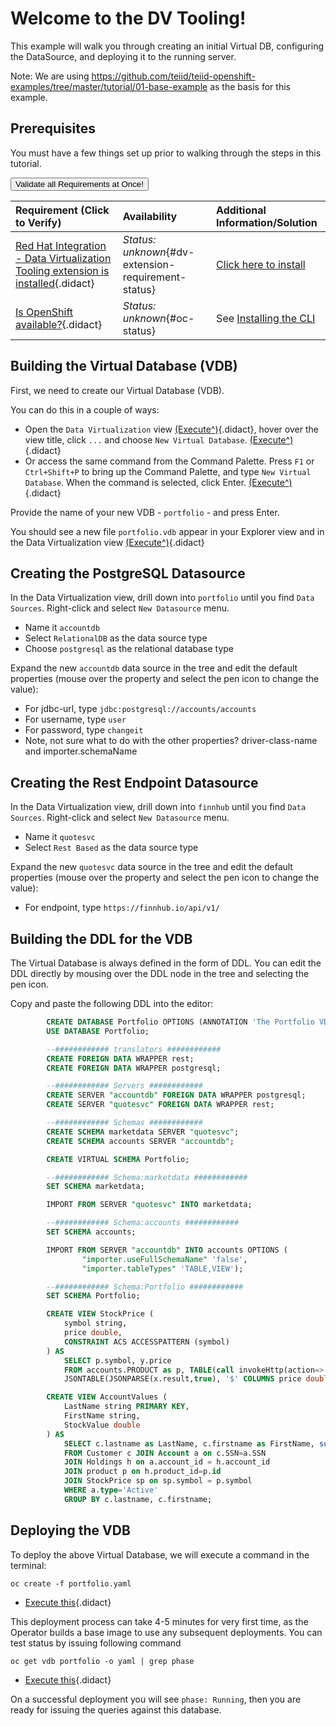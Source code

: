 # Welcome to the DV Tooling!

This example will walk you through creating an initial Virtual DB, configuring the DataSource, and deploying it to the running server.

Note: We are using https://github.com/teiid/teiid-openshift-examples/tree/master/tutorial/01-base-example as the basis for this example.

## Prerequisites 

You must have a few things set up prior to walking through the steps in this tutorial. 

<a href='didact://?commandId=vscode.didact.validateAllRequirements' title='Validate all requirements!'><button>Validate all Requirements at Once!</button></a>

| Requirement (Click to Verify)  | Availability | Additional Information/Solution |
| :--- | :--- | :--- |
| [Red Hat Integration - Data Virtualization Tooling extension is installed](didact://?commandId=vscode.didact.extensionRequirementCheck&text=dv-extension-requirement-status$$redhat.vscode-datavirt "Checks the VS Code workspace to make sure the DV extension is installed"){.didact} | *Status: unknown*{#dv-extension-requirement-status} 	| [Click here to install](vscode:extension/redhat.vscode-datavirt "Opens the extension page and provides an install link") |
| [Is OpenShift available?](didact://?commandId=vscode.didact.cliCommandSuccessful&text=oc-status$$oc "Tests to see if `oc` returns a result"){.didact} 	| *Status: unknown*{#oc-status} 	| See [Installing the CLI](https://docs.openshift.com/container-platform/4.2/cli_reference/openshift_cli/getting-started-cli.html#cli-installing-cli_cli-developer-commands "Documentation on how to Install the OpenShift CLI")

## Building the Virtual Database (VDB)

First, we need to create our Virtual Database (VDB). 

You can do this in a couple of ways:

* Open the `Data Virtualization` view [(Execute^)](didact://?commandId=datavirt.focus){.didact}, hover over the view title, click `...` and choose `New Virtual Database`. [(Execute^)](didact://?commandId=datavirt.create.vdb){.didact}
* Or access the same command from the Command Palette. Press `F1` or `Ctrl+Shift+P` to bring up the Command Palette, and type `New Virtual Database`. When the command is selected, click Enter. [(Execute^)](didact://?commandId=datavirt.create.vdb){.didact}

Provide the name of your new VDB - `portfolio` - and press Enter.

You should see a new file `portfolio.vdb` appear in your Explorer view and in the Data Virtualization view [(Execute^)](didact://?commandId=datavirt.focus){.didact}

## Creating the PostgreSQL Datasource

In the Data Virtualization view, drill down into `portfolio` until you find `Data Sources`. Right-click and select `New Datasource` menu.

* Name it `accountdb`
* Select `RelationalDB` as the data source type
* Choose `postgresql` as the relational database type

Expand the new `accountdb` data source in the tree and edit the default properties (mouse over the property and select the pen icon to change the value):

* For jdbc-url, type `jdbc:postgresql://accounts/accounts`
* For username, type `user`
* For password, type `changeit`
* Note, not sure what to do with the other properties? driver-class-name and importer.schemaName

## Creating the Rest Endpoint Datasource

In the Data Virtualization view, drill down into `finnhub` until you find `Data Sources`. Right-click and select `New Datasource` menu.

* Name it `quotesvc`
* Select `Rest Based` as the data source type

Expand the new `quotesvc` data source in the tree and edit the default properties (mouse over the property and select the pen icon to change the value):

* For endpoint, type `https://finnhub.io/api/v1/`

## Building the DDL for the VDB

The Virtual Database is always defined in the form of DDL. You can edit the DDL directly by mousing over the DDL node in the tree and selecting the pen icon. 

Copy and paste the following DDL into the editor:

```ddl
        CREATE DATABASE Portfolio OPTIONS (ANNOTATION 'The Portfolio VDB');
        USE DATABASE Portfolio;

        --############ translators ############
        CREATE FOREIGN DATA WRAPPER rest;
        CREATE FOREIGN DATA WRAPPER postgresql;

        --############ Servers ############
        CREATE SERVER "accountdb" FOREIGN DATA WRAPPER postgresql;
        CREATE SERVER "quotesvc" FOREIGN DATA WRAPPER rest;

        --############ Schemas ############
        CREATE SCHEMA marketdata SERVER "quotesvc";
        CREATE SCHEMA accounts SERVER "accountdb";

        CREATE VIRTUAL SCHEMA Portfolio;

        --############ Schema:marketdata ############
        SET SCHEMA marketdata;

        IMPORT FROM SERVER "quotesvc" INTO marketdata;

        --############ Schema:accounts ############
        SET SCHEMA accounts;

        IMPORT FROM SERVER "accountdb" INTO accounts OPTIONS (
                "importer.useFullSchemaName" 'false',
                "importer.tableTypes" 'TABLE,VIEW');

        --############ Schema:Portfolio ############
        SET SCHEMA Portfolio;

        CREATE VIEW StockPrice (
            symbol string,
            price double,
            CONSTRAINT ACS ACCESSPATTERN (symbol)
        ) AS
            SELECT p.symbol, y.price
            FROM accounts.PRODUCT as p, TABLE(call invokeHttp(action=>'GET', endpoint=>QUERYSTRING('quote', p.symbol as "symbol", 'bq0bisvrh5rddd65fs70' as "token"), headers=>jsonObject('application/json' as "Content-Type"))) as x,
            JSONTABLE(JSONPARSE(x.result,true), '$' COLUMNS price double path '@.c') as y

        CREATE VIEW AccountValues (
            LastName string PRIMARY KEY,
            FirstName string,
            StockValue double
        ) AS
            SELECT c.lastname as LastName, c.firstname as FirstName, sum((h.shares_count*sp.price)) as StockValue
            FROM Customer c JOIN Account a on c.SSN=a.SSN
            JOIN Holdings h on a.account_id = h.account_id
            JOIN product p on h.product_id=p.id
            JOIN StockPrice sp on sp.symbol = p.symbol
            WHERE a.type='Active'
            GROUP BY c.lastname, c.firstname;
```

## Deploying the VDB

To deploy the above Virtual Database, we will execute a command in the terminal:

```
oc create -f portfolio.yaml
```

* [Execute this](didact://?commandId=vscode.didact.sendNamedTerminalAString&text=OCTerminal$$oc%20create%20-f%20portfolio.yaml "Call `oc create -f portfolio.yaml` in the terminal window called 'OCTerminal'"){.didact}

This deployment process can take 4-5 minutes for very first time, as the Operator builds a base image to use any subsequent deployments. You can test status by issuing following command

```
oc get vdb portfolio -o yaml | grep phase
```

* [Execute this](didact://?commandId=vscode.didact.sendNamedTerminalAString&text=OCTerminal$$oc%20get%20vdb%20portfolio%20-o%20yaml%20|%20grep%20phase "Call `oc get vdb portfolio -o yaml | grep phase` in the terminal window called 'OCTerminal'"){.didact}

On a successful deployment you will see `phase: Running`, then you are ready for issuing the queries against this database.
